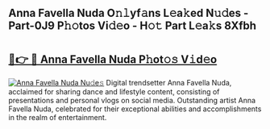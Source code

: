 ## Anna Favella Nuda O𝚗𝚕yf𝚊ns L𝚎a𝚔ed N𝚞𝚍es - Part-0J9 P𝚑𝚘tos Vi𝚍𝚎o - H𝚘𝚝 Part L𝚎a𝚔s 8Xfbh

# <h2><a href="http://kf25sv.oniu.top/?m=Anna+Favella+Nuda">🔗👉 🔴 Anna Favella Nuda P𝚑ot𝚘𝚜 V𝚒d𝚎o</a></h2>

[![Anna Favella Nuda Nu𝚍e𝚜](https://i.imgur.com/0qMVB7G.gif)](http://kf25sv.oniu.top/?m=Anna+Favella+Nuda)
Digital trendsetter Anna Favella Nuda, acclaimed for sharing dance and lifestyle content, consisting of presentations and personal vlogs on social media. Outstanding artist Anna Favella Nuda, celebrated for their exceptional abilities and accomplishments in the realm of entertainment.  
